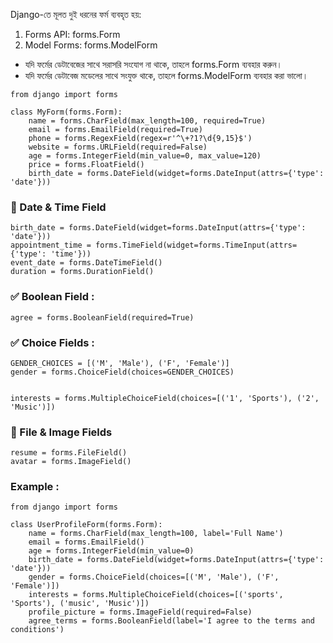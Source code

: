 Django-তে মূলত দুই ধরনের ফর্ম ব্যবহৃত হয়:
<ol>
  <li>Forms API: forms.Form </li>
  <li> Model Forms: forms.ModelForm </li>
</ol>
<ul> 
  <li> যদি ফর্মের ডেটাবেজের সাথে সরাসরি সংযোগ না থাকে, তাহলে forms.Form ব্যবহার করুন।</li>
  <li> যদি ফর্মের ডেটাবেজ মডেলের সাথে সংযুক্ত থাকে, তাহলে forms.ModelForm ব্যবহার করা ভালো।</li>
</ul>

```
from django import forms

class MyForm(forms.Form):
    name = forms.CharField(max_length=100, required=True)
    email = forms.EmailField(required=True)
    phone = forms.RegexField(regex=r'^\+?1?\d{9,15}$')
    website = forms.URLField(required=False)
    age = forms.IntegerField(min_value=0, max_value=120)
    price = forms.FloatField()
    birth_date = forms.DateField(widget=forms.DateInput(attrs={'type': 'date'}))
```

<h3> 📅 Date & Time Field</h3>

```
birth_date = forms.DateField(widget=forms.DateInput(attrs={'type': 'date'}))
appointment_time = forms.TimeField(widget=forms.TimeInput(attrs={'type': 'time'}))
event_date = forms.DateTimeField()
duration = forms.DurationField()

```

<h3> ✅ Boolean Field : </h3>

```
agree = forms.BooleanField(required=True)
```

<h3> ✅ Choice Fields :  </h3>

```
GENDER_CHOICES = [('M', 'Male'), ('F', 'Female')]
gender = forms.ChoiceField(choices=GENDER_CHOICES)


interests = forms.MultipleChoiceField(choices=[('1', 'Sports'), ('2', 'Music')])
```
<h3> 📁 File & Image Fields </h3>

```
resume = forms.FileField()
avatar = forms.ImageField()
```

<h3> Example : </h3>

```
from django import forms

class UserProfileForm(forms.Form):
    name = forms.CharField(max_length=100, label='Full Name')
    email = forms.EmailField()
    age = forms.IntegerField(min_value=0)
    birth_date = forms.DateField(widget=forms.DateInput(attrs={'type': 'date'}))
    gender = forms.ChoiceField(choices=[('M', 'Male'), ('F', 'Female')])
    interests = forms.MultipleChoiceField(choices=[('sports', 'Sports'), ('music', 'Music')])
    profile_picture = forms.ImageField(required=False)
    agree_terms = forms.BooleanField(label='I agree to the terms and conditions')
```
